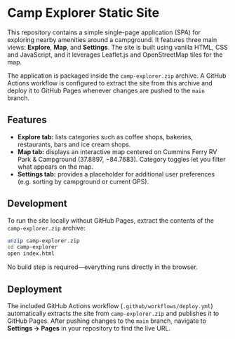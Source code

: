 # Camp Explorer Static Site

This repository contains a simple single-page application (SPA) for exploring nearby amenities around a campground. It features three main views: **Explore**, **Map**, and **Settings**. The site is built using vanilla HTML, CSS and JavaScript, and it leverages Leaflet.js and OpenStreetMap tiles for the map.

The application is packaged inside the `camp-explorer.zip` archive. A GitHub Actions workflow is configured to extract the site from this archive and deploy it to GitHub Pages whenever changes are pushed to the `main` branch.

## Features

- **Explore tab:** lists categories such as coffee shops, bakeries, restaurants, bars and ice cream shops.
- **Map tab:** displays an interactive map centered on Cummins Ferry RV Park & Campground (37.8897, −84.7683). Category toggles let you filter what appears on the map.
- **Settings tab:** provides a placeholder for additional user preferences (e.g. sorting by campground or current GPS).

## Development

To run the site locally without GitHub Pages, extract the contents of the `camp-explorer.zip` archive:

```bash
unzip camp-explorer.zip
cd camp-explorer
open index.html
```

No build step is required—everything runs directly in the browser.

## Deployment

The included GitHub Actions workflow (`.github/workflows/deploy.yml`) automatically extracts the site from `camp-explorer.zip` and publishes it to GitHub Pages. After pushing changes to the `main` branch, navigate to **Settings → Pages** in your repository to find the live URL.
